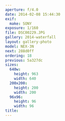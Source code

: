 ```yaml
---
aperture: f/4.0
date: 2014-02-08 15:44:30
exif:
  make: SONY
exposure: 1/160
file: DSC00229.JPG
gallery: 2014-waterfall
layout: gallery-photo
model: NEX-3N
next: 288d0ff
ordering: 18
previous: 5a327dc
sizes:
  640w:
    height: 963
    width: 640
  200x200:
    height: 200
    width: 200
  96x96:
    height: 96
    width: 96
title: 
---
```

